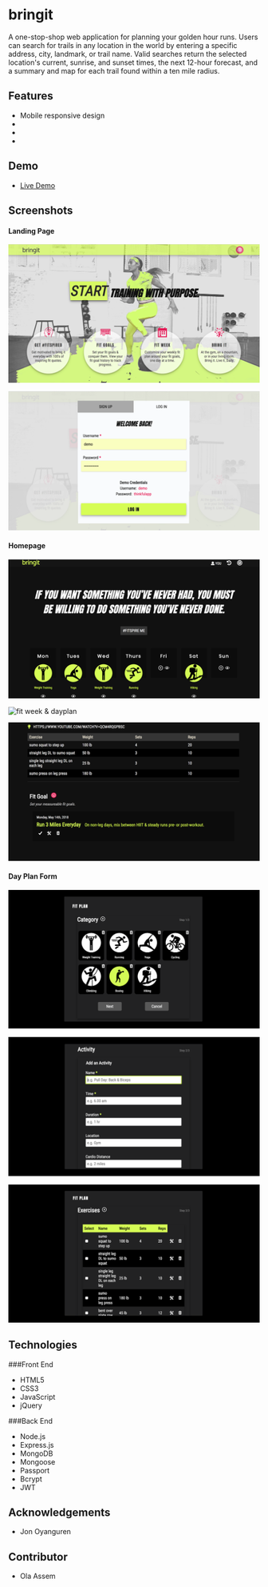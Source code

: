 # bringit

A one-stop-shop web application for planning your golden hour runs. Users can search for trails in any location in the world by entering a specific address, city, landmark, or trail name. Valid searches return the selected location's current, sunrise, and sunset times, the next 12-hour forecast, and a summary and map for each trail found within a ten mile radius. 



## Features
* Mobile responsive design
* 
* 
* 



## Demo

- [Live Demo](https://blooming-brushlands-53874.herokuapp.com/index.html)



## Screenshots

#### Landing Page

![landing page](screenshots/1landing.png)

![register & login modal](screenshots/2login.png)



#### Homepage

![homepage](screenshots/3home.png)

![fit week & dayplan](4dayplan.png)

![fitgoal](screenshots/5fitgoal.png)


#### Day Plan Form

![step 1 - categories](screenshots/6dayplanform.png)

![step 2 - activity](screenshots/6dayplanform2.png) 

![step 3 - exercises](screenshots/6dayplanform3.png)



## Technologies

###Front End

* HTML5
* CSS3
* JavaScript
* jQuery


###Back End

* Node.js
* Express.js
* MongoDB
* Mongoose
* Passport
* Bcrypt
* JWT


## Acknowledgements

* Jon Oyanguren



## Contributor

* Ola Assem
